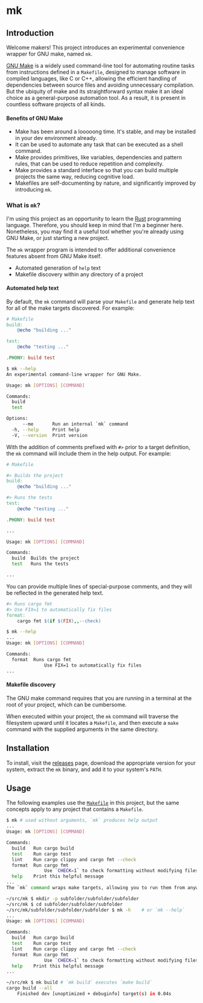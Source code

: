 # mk

## Introduction

Welcome makers! This project introduces an experimental convenience wrapper for
GNU make, named `mk`.

[GNU Make](https://www.gnu.org/software/make/) is a widely used command-line
tool for automating routine tasks from instructions defined in a `Makefile`,
designed to manage software in compiled languages, like C or C++, allowing the
efficient handling of dependencies between source files and avoiding unnecessary
compilation. But the ubiquity of make and its straightforward syntax make it an
ideal choice as a general-purpose automation tool. As a result, it is present in
countless software projects of all kinds.

#### Benefits of GNU Make

- Make has been around a looooong time. It's stable, and may be installed in your dev environment already.
- It can be used to automate any task that can be executed as a shell command.
- Make provides primitives, like variables, dependencies and pattern rules, that can be used to reduce repetition and complexity.
- Make provides a standard interface so that you can build multiple projects the same way, reducing cognitive load.
- Makefiles are self-documenting by nature, and significantly improved by introducing `mk`.

### What is `mk`?

I'm using this project as an opportunity to learn the
[Rust](https://www.rust-lang.org/) programming language. Therefore, you should
keep in mind that I'm a beginner here. Nonetheless, you may find it a useful
tool whether you're already using GNU Make, or just starting a new project.

The `mk` wrapper program is intended to offer additional convenience features
absent from GNU Make itself.

- Automated generation of `help` text
- Makefile discovery within any directory of a project

#### Automated help text

By default, the `mk` command will parse your `Makefile` and generate help text for all of the make targets discovered.
For example:

```Makefile
# Makefile
build:
    @echo "building ..."

test:
    @echo "testing ..."

.PHONY: build test

```

```sh
$ mk --help
An experimental command-line wrapper for GNU Make.

Usage: mk [OPTIONS] [COMMAND]

Commands:
  build
  test

Options:
      --me       Run an internal `mk` command
  -h, --help     Print help
  -V, --version  Print version

```

With the addition of comments prefixed with `#>` prior to a target definition, the `mk` command will include them in the help output. For example:

```Makefile
# Makefile

#> Builds the project
build:
    @echo "building ..."

#> Runs the tests
test:
    @echo "testing ..."

.PHONY: build test

```

```sh
...

Usage: mk [OPTIONS] [COMMAND]

Commands:
  build  Builds the project
  test   Runs the tests

...
```

You can provide multiple lines of special-purpose comments, and they will be reflected in the generated help text.

```Makefile
#> Runs cargo fmt
#> Use FIX=1 to automatically fix files
format:
    cargo fmt $(if $(FIX),,--check)
```

```sh
$ mk --help
...
Usage: mk [OPTIONS] [COMMAND]

Commands:
  format  Runs cargo fmt
              Use FIX=1 to automatically fix files
...

```

#### Makefile discovery

The GNU make command requires that you are running in a terminal at the root of
your project, which can be cumbersome.

When executed within your project, the `mk` command will traverse the filesystem
upward until it locates a `Makefile`, and then execute a `make` command with the
supplied arguments in the same directory.

## Installation

To install, visit the [releases](releases/) page, download the appropriate version for your
system, extract the `mk` binary, and add it to your system's `PATH`.

## Usage

The following examples use the [`Makefile`](`Makefile`) in this project, but the
same concepts apply to any project that contains a `Makefile`.

```sh
$ mk # used without arguments, `mk` produces help output
...
Usage: mk [OPTIONS] [COMMAND]

Commands:
  build   Run cargo build
  test    Run cargo test
  lint    Run cargo clippy and cargo fmt --check
  format  Run cargo fmt
              Use `CHECK=1` to check formatting without modifying files
  help    Print this helpful message
...
The `mk` command wraps make targets, allowing you to run them from anywhere in the project.
```

```sh
~/src/mk $ mkdir -p subfolder/subfolder/subfolder
~/src/mk $ cd subfolder/subfolder/subfolder 
~/src/mk/subfolder/subfolder/subfolder $ mk -h    # or `mk --help`
...
Usage: mk [OPTIONS] [COMMAND]

Commands:
  build   Run cargo build
  test    Run cargo test
  lint    Run cargo clippy and cargo fmt --check
  format  Run cargo fmt
              Use `CHECK=1` to check formatting without modifying files
  help    Print this helpful message
...
```

```sh
~/src/mk $ mk build # `mk build` executes `make build`
cargo build --all
    Finished dev [unoptimized + debuginfo] target(s) in 0.04s
```
